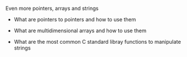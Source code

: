 Even more pointers, arrays and strings

- What are pointers to pointers and how to use them

- What are multidimensional arrays and how to use them

- What are the most common C standard libray functions to manipulate strings
